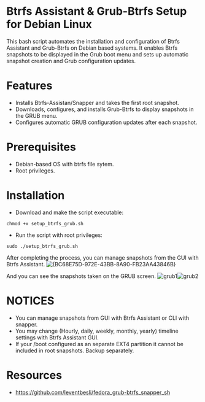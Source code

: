 # Btrfs Assistant & Grub-Btrfs Setup for Debian Linux

This bash script automates the installation and configuration of Btrfs Assistant and Grub-Btrfs on Debian based systems. It enables Btrfs snapshots to be displayed in the Grub boot menu and sets up automatic snapshot creation and Grub configuration updates.

# Features
- Installs Btrfs-Assistan/Snapper and takes the first root snapshot.
- Downloads, configures, and installs Grub-Btrfs to display snapshots in the GRUB menu.
- Configures automatic GRUB configuration updates after each snapshot.

# Prerequisites
- Debian-based OS with btrfs file sytem.
- Root privileges.
  
# Installation
- Download and make the script executable:

```
chmod +x setup_btrfs_grub.sh
```

- Run the script with root privileges:

```
sudo ./setup_btrfs_grub.sh
```

After completing the process, you can manage snapshots from the GUI with Btrfs Assistant.
![{BC68E75D-972E-43BB-8A90-FB23AA43846B}](https://github.com/user-attachments/assets/7db1c2e2-04d6-4a85-a66f-bffbb5d11b01)

And you can see the snapshots taken on the GRUB screen.
![grub1](https://github.com/user-attachments/assets/5af97ca0-4c73-45cf-b4df-daf7355cf3e0)![grub2](https://github.com/user-attachments/assets/229fd63c-91c2-49dc-916e-97d2d6ed3c82)

# NOTICES
- You can manage snapshots from GUI with Btrfs Assistant or CLI with snapper.
- You may change (Hourly, daily, weekly, monthly, yearly) timeline settings with Btrfs Assistant GUI.
- If your /boot configured as an separate EXT4 partition it cannot be included in root snapshots. Backup separately.

# Resources
- https://github.com/leventbesli/fedora_grub-btrfs_snapper_sh 



